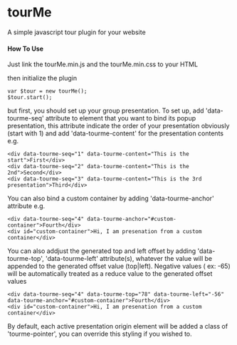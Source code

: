 # tourMe
A simple javascript tour plugin for your website

#### How To Use

Just link the tourMe.min.js and the tourMe.min.css to your HTML

then initialize the plugin

```
var $tour = new tourMe();
$tour.start();
```

but first, you should set up your group presentation. To set up, add 'data-tourme-seq' attribute to element that you want to bind its popup presentation, this attribute indicate the order of your presentation obviously (start with 1) and add 'data-tourme-content' for the presentation contents e.g.

```
<div data-tourme-seq="1" data-tourme-content="This is the start">First</div>
<div data-tourme-seq="2" data-tourme-content="This is the 2nd">Second</div>
<div data-tourme-seq="3" data-tourme-content="This is the 3rd presentation">Third</div>
```
You can also bind a custom container by adding 'data-tourme-anchor' attribute e.g.

```
<div data-tourme-seq="4" data-tourme-anchor="#custom-container">Fourth</div>
<div id="custom-container">Hi, I am presenation from a custom container</div>
```

You can also addjust the generated top and left offset by adding 'data-tourme-top', 'data-tourme-left' attribute(s), whatever the value will be appended to the generated offset value (top|left). Negative values ( ex: -65) will be automatically treated as a reduce value to the generated offset values
```
<div data-tourme-seq="4" data-tourme-top="78" data-tourme-left="-56" data-tourme-anchor="#custom-container">Fourth</div>
<div id="custom-container">Hi, I am presenation from a custom container</div>
```

By default, each active presentation origin element will be added a class of 'tourme-pointer', you can override this styling if you wished to.